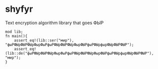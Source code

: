 # shyfyr
Text encryption algorithm library that goes ФЫР
```
mod lib;
fn main(){	
	assert_eq!(lib::ser("мир"), "фыРФЫрФЫРФЫрФырФыРфыРФЫрФЫРФЫрФырФЫРфыРФЫрфырФЫрФЫРФЫР");
	assert_eq!(lib::de("фыРФЫрФЫРФЫрФырФыРфыРФЫрФЫРФЫрФырФЫРфыРФЫрфырФЫрФЫРФЫР"), "мир");
}
```
